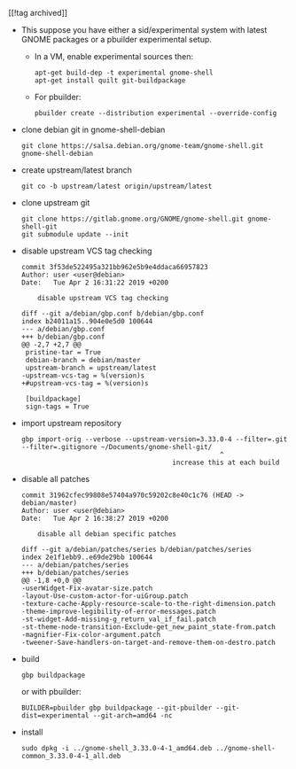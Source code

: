 [[!tag archived]]

* This suppose you have either a sid/experimental system with latest GNOME packages or a pbuilder experimental setup.

  * In a VM, enable experimental sources then:

        apt-get build-dep -t experimental gnome-shell
        apt-get install quilt git-buildpackage

  * For pbuilder:

        pbuilder create --distribution experimental --override-config

* clone debian git in gnome-shell-debian

      git clone https://salsa.debian.org/gnome-team/gnome-shell.git gnome-shell-debian

* create upstream/latest branch

      git co -b upstream/latest origin/upstream/latest

* clone upstream git 

      git clone https://gitlab.gnome.org/GNOME/gnome-shell.git gnome-shell-git
      git submodule update --init

* disable upstream VCS tag checking

      commit 3f53de522495a321bb962e5b9e4ddaca66957823
      Author: user <user@debian>
      Date:   Tue Apr 2 16:31:22 2019 +0200
      
          disable upstream VCS tag checking
      
      diff --git a/debian/gbp.conf b/debian/gbp.conf
      index b24011a15..904e0e5d0 100644
      --- a/debian/gbp.conf
      +++ b/debian/gbp.conf
      @@ -2,7 +2,7 @@
       pristine-tar = True
       debian-branch = debian/master
       upstream-branch = upstream/latest
      -upstream-vcs-tag = %(version)s
      +#upstream-vcs-tag = %(version)s
       
       [buildpackage]
       sign-tags = True

* import upstream repository

      gbp import-orig --verbose --upstream-version=3.33.0-4 --filter=.git --filter=.gitignore ~/Documents/gnome-shell-git/
                                                        ^
                                            increase this at each build

* disable all patches

      commit 31962cfec99808e57404a970c59202c8e40c1c76 (HEAD -> debian/master)
      Author: user <user@debian>
      Date:   Tue Apr 2 16:38:27 2019 +0200
      
          disable all debian specific patches
      
      diff --git a/debian/patches/series b/debian/patches/series
      index 2e1f1ebb9..e69de29bb 100644
      --- a/debian/patches/series
      +++ b/debian/patches/series
      @@ -1,8 +0,0 @@
      -userWidget-Fix-avatar-size.patch
      -layout-Use-custom-actor-for-uiGroup.patch
      -texture-cache-Apply-resource-scale-to-the-right-dimension.patch
      -theme-improve-legibility-of-error-messages.patch
      -st-widget-Add-missing-g_return_val_if_fail.patch
      -st-theme-node-transition-Exclude-get_new_paint_state-from.patch
      -magnifier-Fix-color-argument.patch
      -tweener-Save-handlers-on-target-and-remove-them-on-destro.patch

* build

      gbp buildpackage

  or with pbuilder:

      BUILDER=pbuilder gbp buildpackage --git-pbuilder --git-dist=experimental --git-arch=amd64 -nc

* install

      sudo dpkg -i ../gnome-shell_3.33.0-4-1_amd64.deb ../gnome-shell-common_3.33.0-4-1_all.deb

